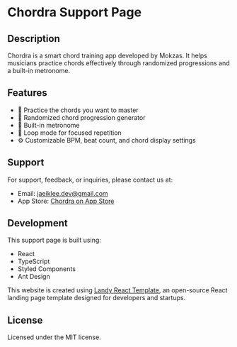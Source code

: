# Chordra Support Page

## Description

Chordra is a smart chord training app developed by Mokzas. It helps musicians practice chords effectively through randomized progressions and a built-in metronome.

## Features

- 🎯 Practice the chords you want to master
- 🔀 Randomized chord progression generator
- 🎵 Built-in metronome
- 🔁 Loop mode for focused repetition
- ⚙️ Customizable BPM, beat count, and chord display settings

## Support

For support, feedback, or inquiries, please contact us at:
- Email: jaeiklee.dev@gmail.com
- App Store: [Chordra on App Store](https://apps.apple.com/app/chordra)

## Development

This support page is built using:
- React
- TypeScript
- Styled Components
- Ant Design

This website is created using [Landy React Template](https://github.com/Adrinlol/landy-react-template), an open-source React landing page template designed for developers and startups.

## License

Licensed under the MIT license.
